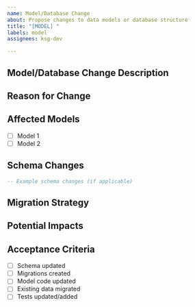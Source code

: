 ```yaml
---
name: Model/Database Change
about: Propose changes to data models or database structure
title: "[MODEL] "
labels: model
assignees: ksg-dev

---
```


## Model/Database Change Description
<!-- Describe the changes you're proposing to the data model or database structure -->

## Reason for Change
<!-- Why is this change necessary? What problem does it solve? -->

## Affected Models
<!-- List all models/tables that will be affected by this change -->
- [ ] Model 1
- [ ] Model 2

## Schema Changes
<!-- Describe the specific changes to fields, relationships, etc. -->

```sql
-- Example schema changes (if applicable)
```

## Migration Strategy
<!-- How should existing data be migrated? -->

## Potential Impacts
<!-- How might this change affect other parts of the application? -->

## Acceptance Criteria
<!-- Requirements that must be met for this change to be complete -->

 - [ ] Schema updated
 - [ ] Migrations created
 - [ ] Model code updated
 - [ ] Existing data migrated
 - [ ] Tests updated/added
